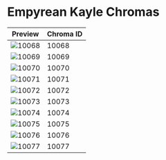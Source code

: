 # Empyrean Kayle Chromas

| Preview | Chroma ID |
|---------|-----------|
| ![10068](https://raw.communitydragon.org/latest/plugins/rcp-be-lol-game-data/global/default/v1/champion-chroma-images/10/10068.png) | 10068 |
| ![10069](https://raw.communitydragon.org/latest/plugins/rcp-be-lol-game-data/global/default/v1/champion-chroma-images/10/10069.png) | 10069 |
| ![10070](https://raw.communitydragon.org/latest/plugins/rcp-be-lol-game-data/global/default/v1/champion-chroma-images/10/10070.png) | 10070 |
| ![10071](https://raw.communitydragon.org/latest/plugins/rcp-be-lol-game-data/global/default/v1/champion-chroma-images/10/10071.png) | 10071 |
| ![10072](https://raw.communitydragon.org/latest/plugins/rcp-be-lol-game-data/global/default/v1/champion-chroma-images/10/10072.png) | 10072 |
| ![10073](https://raw.communitydragon.org/latest/plugins/rcp-be-lol-game-data/global/default/v1/champion-chroma-images/10/10073.png) | 10073 |
| ![10074](https://raw.communitydragon.org/latest/plugins/rcp-be-lol-game-data/global/default/v1/champion-chroma-images/10/10074.png) | 10074 |
| ![10075](https://raw.communitydragon.org/latest/plugins/rcp-be-lol-game-data/global/default/v1/champion-chroma-images/10/10075.png) | 10075 |
| ![10076](https://raw.communitydragon.org/latest/plugins/rcp-be-lol-game-data/global/default/v1/champion-chroma-images/10/10076.png) | 10076 |
| ![10077](https://raw.communitydragon.org/latest/plugins/rcp-be-lol-game-data/global/default/v1/champion-chroma-images/10/10077.png) | 10077 |